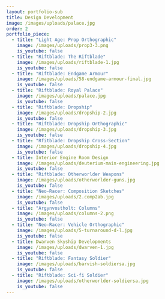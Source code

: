 ```yaml
---
layout: portfolio-sub
title: Design Development
image: /images/uploads/palace.jpg
order: 2
portfolio_piece:
  - title: "Light Age: Prop Orthographic"
    image: /images/uploads/prop3-3.png
    is_youtube: false
  - title: "Riftblade: The Riftblade"
    image: /images/uploads/riftblade-1.jpg
    is_youtube: false
  - title: "Riftblade: Endgame Armour"
    image: /images/uploads/58-endgame-armour-final.jpg
    is_youtube: false
  - title: "Riftblade: Royal Palace"
    image: /images/uploads/palace.jpg
    is_youtube: false
  - title: "Riftblade: Dropship"
    image: /images/uploads/dropship-2.jpg
    is_youtube: false
  - title: "Riftblade: Dropship Orthographic"
    image: /images/uploads/dropship-3.jpg
    is_youtube: false
  - title: "Rfitblade: Dropship Cross-Section"
    image: /images/uploads/dropship-4.jpg
    is_youtube: false
  - title: Interior Engine Room Design
    image: /images/uploads/deuterium-main-engineering.jpg
    is_youtube: false
  - title: "Riftblade: Otherworlder Weapons"
    image: /images/uploads/otherworlder-guns.jpg
    is_youtube: false
  - title: "Neo-Racer: Composition Sketches"
    image: /images/uploads/2.comp2ab.jpg
    is_youtube: false
  - title: "Argynvostholt: Columns"
    image: /images/uploads/columns-2.png
    is_youtube: false
  - title: "Neo-Racer: Vehicle Orthographic"
    image: /images/uploads/5-turnaround-d-l.jpg
    is_youtube: false
  - title: Dwarven Skyship Developments
    image: /images/uploads/dwarven-1.jpg
    is_youtube: false
  - title: "Riftblade: Fantasy Soldier"
    image: /images/uploads/barvish-soldiersa.jpg
    is_youtube: false
  - title: "Riftblade: Sci-fi Soldier"
    image: /images/uploads/otherworlder-soldiersa.jpg
    is_youtube: false
---
```

